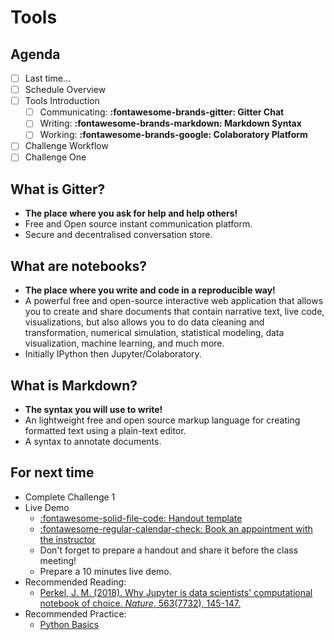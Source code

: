 # Tools

## Agenda
- [ ] Last time...
- [ ] Schedule Overview
- [ ] Tools Introduction
    - [ ] Communicating: **:fontawesome-brands-gitter: Gitter Chat**
    - [ ] Writing: **:fontawesome-brands-markdown: Markdown Syntax**
    - [ ] Working: **:fontawesome-brands-google: Colaboratory Platform**
- [ ] Challenge Workflow
- [ ] Challenge One

## What is Gitter?
- **The place where you ask for help and help others!**
- Free and Open source instant communication platform.
- Secure and decentralised conversation store.

## What are notebooks?
- **The place where you write and code in a reproducible way!**
- A powerful free and open-source interactive web application that allows you to create and share documents that contain narrative text, live code, visualizations, but also allows you to do data cleaning and transformation, numerical simulation, statistical modeling, data visualization, machine learning, and much more.
- Initially IPython then Jupyter/Colaboratory.

## What is Markdown?
- **The syntax you will use to write!**
- An lightweight free and open source markup language for creating formatted text using a plain-text editor.
- A syntax to annotate documents.

## For next time
- Complete Challenge 1
- Live Demo
    - [:fontawesome-solid-file-code: Handout template](https://colab.research.google.com/github/mickaeltemporao/ids-materials/blob/main/handout-template.ipynb)
    - [:fontawesome-regular-calendar-check: Book an appointment with the instructor](https://calendly.com/mickaeltemporao/one-on-one)
    - Don't forget to prepare a handout and share it before the class meeting!
    - Prepare a 10 minutes live demo.
- Recommended Reading:
    - [Perkel, J. M. (2018). Why Jupyter is data scientists' computational notebook of choice. *Nature*, 563(7732), 145-147.](https://www.nature.com/articles/d41586-018-07196-1)
- Recommended Practice:
    - [Python Basics](https://colab.research.google.com/github/mickaeltemporao/reproducible-research-in-python/blob/master/notebooks/01-python-basics.ipynb)
